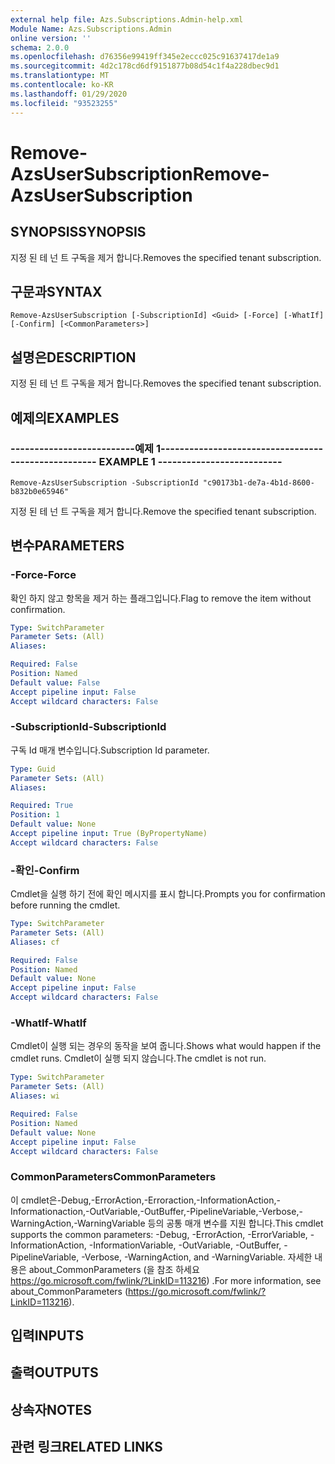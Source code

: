 ```yaml
---
external help file: Azs.Subscriptions.Admin-help.xml
Module Name: Azs.Subscriptions.Admin
online version: ''
schema: 2.0.0
ms.openlocfilehash: d76356e99419ff345e2eccc025c91637417de1a9
ms.sourcegitcommit: 4d2c178cd6df9151877b08d54c1f4a228dbec9d1
ms.translationtype: MT
ms.contentlocale: ko-KR
ms.lasthandoff: 01/29/2020
ms.locfileid: "93523255"
---
```

# <span data-ttu-id="28292-101">Remove-AzsUserSubscription</span><span class="sxs-lookup"><span data-stu-id="28292-101">Remove-AzsUserSubscription</span></span>

## <span data-ttu-id="28292-102">SYNOPSIS</span><span class="sxs-lookup"><span data-stu-id="28292-102">SYNOPSIS</span></span>
<span data-ttu-id="28292-103">지정 된 테 넌 트 구독을 제거 합니다.</span><span class="sxs-lookup"><span data-stu-id="28292-103">Removes the specified tenant subscription.</span></span>

## <span data-ttu-id="28292-104">구문과</span><span class="sxs-lookup"><span data-stu-id="28292-104">SYNTAX</span></span>

```
Remove-AzsUserSubscription [-SubscriptionId] <Guid> [-Force] [-WhatIf] [-Confirm] [<CommonParameters>]
```

## <span data-ttu-id="28292-105">설명은</span><span class="sxs-lookup"><span data-stu-id="28292-105">DESCRIPTION</span></span>
<span data-ttu-id="28292-106">지정 된 테 넌 트 구독을 제거 합니다.</span><span class="sxs-lookup"><span data-stu-id="28292-106">Removes the specified tenant subscription.</span></span>

## <span data-ttu-id="28292-107">예제의</span><span class="sxs-lookup"><span data-stu-id="28292-107">EXAMPLES</span></span>

### <span data-ttu-id="28292-108">--------------------------예제 1--------------------------</span><span class="sxs-lookup"><span data-stu-id="28292-108">-------------------------- EXAMPLE 1 --------------------------</span></span>
```
Remove-AzsUserSubscription -SubscriptionId "c90173b1-de7a-4b1d-8600-b832b0e65946"
```

<span data-ttu-id="28292-109">지정 된 테 넌 트 구독을 제거 합니다.</span><span class="sxs-lookup"><span data-stu-id="28292-109">Remove the specified tenant subscription.</span></span>

## <span data-ttu-id="28292-110">변수</span><span class="sxs-lookup"><span data-stu-id="28292-110">PARAMETERS</span></span>

### <span data-ttu-id="28292-111">-Force</span><span class="sxs-lookup"><span data-stu-id="28292-111">-Force</span></span>
<span data-ttu-id="28292-112">확인 하지 않고 항목을 제거 하는 플래그입니다.</span><span class="sxs-lookup"><span data-stu-id="28292-112">Flag to remove the item without confirmation.</span></span>

```yaml
Type: SwitchParameter
Parameter Sets: (All)
Aliases: 

Required: False
Position: Named
Default value: False
Accept pipeline input: False
Accept wildcard characters: False
```

### <span data-ttu-id="28292-113">-SubscriptionId</span><span class="sxs-lookup"><span data-stu-id="28292-113">-SubscriptionId</span></span>
<span data-ttu-id="28292-114">구독 Id 매개 변수입니다.</span><span class="sxs-lookup"><span data-stu-id="28292-114">Subscription Id parameter.</span></span>

```yaml
Type: Guid
Parameter Sets: (All)
Aliases: 

Required: True
Position: 1
Default value: None
Accept pipeline input: True (ByPropertyName)
Accept wildcard characters: False
```

### <span data-ttu-id="28292-115">-확인</span><span class="sxs-lookup"><span data-stu-id="28292-115">-Confirm</span></span>
<span data-ttu-id="28292-116">Cmdlet을 실행 하기 전에 확인 메시지를 표시 합니다.</span><span class="sxs-lookup"><span data-stu-id="28292-116">Prompts you for confirmation before running the cmdlet.</span></span>

```yaml
Type: SwitchParameter
Parameter Sets: (All)
Aliases: cf

Required: False
Position: Named
Default value: None
Accept pipeline input: False
Accept wildcard characters: False
```

### <span data-ttu-id="28292-117">-WhatIf</span><span class="sxs-lookup"><span data-stu-id="28292-117">-WhatIf</span></span>
<span data-ttu-id="28292-118">Cmdlet이 실행 되는 경우의 동작을 보여 줍니다.</span><span class="sxs-lookup"><span data-stu-id="28292-118">Shows what would happen if the cmdlet runs.</span></span>
<span data-ttu-id="28292-119">Cmdlet이 실행 되지 않습니다.</span><span class="sxs-lookup"><span data-stu-id="28292-119">The cmdlet is not run.</span></span>

```yaml
Type: SwitchParameter
Parameter Sets: (All)
Aliases: wi

Required: False
Position: Named
Default value: None
Accept pipeline input: False
Accept wildcard characters: False
```

### <span data-ttu-id="28292-120">CommonParameters</span><span class="sxs-lookup"><span data-stu-id="28292-120">CommonParameters</span></span>
<span data-ttu-id="28292-121">이 cmdlet은-Debug,-ErrorAction,-Erroraction,-InformationAction,-Informationaction,-OutVariable,-OutBuffer,-PipelineVariable,-Verbose,-WarningAction,-WarningVariable 등의 공통 매개 변수를 지원 합니다.</span><span class="sxs-lookup"><span data-stu-id="28292-121">This cmdlet supports the common parameters: -Debug, -ErrorAction, -ErrorVariable, -InformationAction, -InformationVariable, -OutVariable, -OutBuffer, -PipelineVariable, -Verbose, -WarningAction, and -WarningVariable.</span></span> <span data-ttu-id="28292-122">자세한 내용은 about_CommonParameters (을 참조 하세요 https://go.microsoft.com/fwlink/?LinkID=113216) .</span><span class="sxs-lookup"><span data-stu-id="28292-122">For more information, see about_CommonParameters (https://go.microsoft.com/fwlink/?LinkID=113216).</span></span>

## <span data-ttu-id="28292-123">입력</span><span class="sxs-lookup"><span data-stu-id="28292-123">INPUTS</span></span>

## <span data-ttu-id="28292-124">출력</span><span class="sxs-lookup"><span data-stu-id="28292-124">OUTPUTS</span></span>

## <span data-ttu-id="28292-125">상속자</span><span class="sxs-lookup"><span data-stu-id="28292-125">NOTES</span></span>

## <span data-ttu-id="28292-126">관련 링크</span><span class="sxs-lookup"><span data-stu-id="28292-126">RELATED LINKS</span></span>

